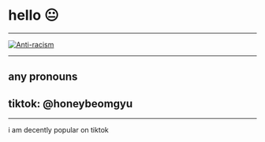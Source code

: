 # hello 😐
---

[![Anti-racism](https://img.shields.io/badge/%E2%9A%A0-ANTI--RACIST%20RESOURCES-yellow)](https://linktr.ee/action/)

---
## any pronouns
## tiktok: @honeybeomgyu
---
i am decently popular on tiktok